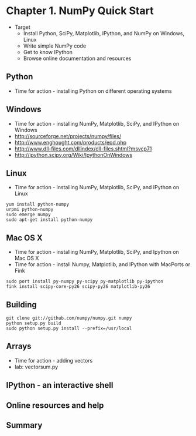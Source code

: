 # Chapter 1. NumPy Quick Start

- Target
	- Install Python, SciPy, Matplotlib, IPython, and NumPy on Windows, Linux
	- Write simple NumPy code
	- Get to know IPython
	- Browse online documentation and resources

## Python
- Time for action - installing Python on different operating systems

## Windows
- Time for action - installing NumPy, Matplotlib, SciPy, and IPython on Windows
- http://sourceforge.net/projects/numpy/files/
- http://www.enghought.com/products/epd.php
- http://www.dll-files.com/dllindex/dll-files.shtml?msvcp71
- http://ipython.scipy.org/Wiki/IpythonOnWindows

## Linux
- Time for action - installing NumPy, Matplotlib, SciPy, and IPython on Linux
```
yum install python-numpy
urpmi python-numpy
sudo emerge numpy
sudo apt-get install python-numpy
```

## Mac OS X
- Time for action - installing NumPy, Matplotlib, SciPy, and Ipython on Mac OS X
- Time for action - install Numpy, Matplotlib, and IPython with MacPorts or Fink
```
sudo port install py-numpy py-scipy py-matplotlib py-ipython
fink install scipy-core-py26 scipy-py26 matplotlib-py26
```

## Building
```
git clone git://github.com/numpy/numpy.git numpy
python setup.py build
sudo python setup.py install --prefix=/usr/local
```

## Arrays
- Time for action - adding vectors
- lab: vectorsum.py

## IPython - an interactive shell

## Online resources and help

## Summary
